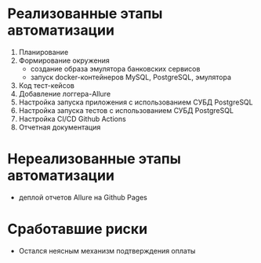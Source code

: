 # Реализованные этапы автоматизации

1. Планирование
2. Формирование окружения
    - создание образа эмулятора банковских сервисов
    - запуск docker-контейнеров MySQL, PostgreSQL, эмулятора
3. Код тест-кейсов
4. Добавление логгера-Allure
5. Настройка запуска приложения с использованием СУБД PostgreSQL
6. Настройка запуска тестов с использованием СУБД PostgreSQL
7. Настройка CI/CD Github Actions
8. Отчетная документация

# Нереализованные этапы автоматизации

- деплой отчетов Allure на Github Pages

# Сработавшие риски

- Остался неясным механизм подтверждения оплаты